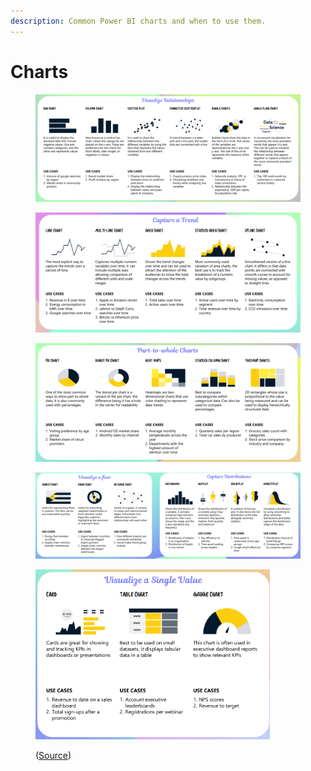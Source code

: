 ```yaml
---
description: Common Power BI charts and when to use them.
---
```


# Charts

<figure><img src="../../.gitbook/assets/image (1) (1) (1) (1) (1).png" alt=""><figcaption></figcaption></figure>

<figure><img src="../../.gitbook/assets/image (7).png" alt=""><figcaption></figcaption></figure>

<figure><img src="../../.gitbook/assets/image (4).png" alt=""><figcaption></figcaption></figure>

<figure><img src="../../.gitbook/assets/image (8).png" alt=""><figcaption></figcaption></figure>

<figure><img src="../../.gitbook/assets/image (9).png" alt="" width="375"><figcaption><p>(<a href="https://tanducits.com/files/Data%20Visualization%20Cheat%20Sheet.pdf">Source</a>)</p></figcaption></figure>
